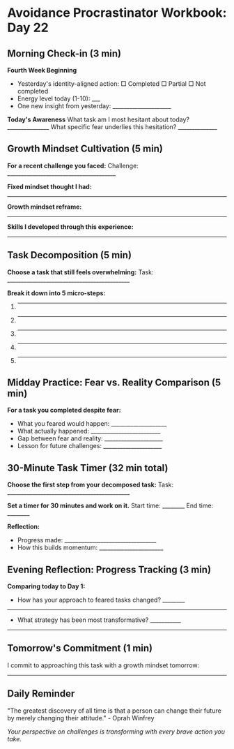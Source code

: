 # Avoidance Procrastinator Workbook: Day 22

## Morning Check-in (3 min)

**Fourth Week Beginning**
- Yesterday's identity-aligned action: □ Completed □ Partial □ Not completed
- Energy level today (1-10): ___
- One new insight from yesterday: _____________________

**Today's Awareness**
What task am I most hesitant about today? _______________
What specific fear underlies this hesitation? ______________

## Growth Mindset Cultivation (5 min)

**For a recent challenge you faced:**
Challenge: _______________________________________

**Fixed mindset thought I had:**
________________________________________________

**Growth mindset reframe:**
________________________________________________

**Skills I developed through this experience:**
________________________________________________

## Task Decomposition (5 min)

**Choose a task that still feels overwhelming:**
Task: ____________________________________________

**Break it down into 5 micro-steps:**
1. ________________________________________________
2. ________________________________________________
3. ________________________________________________
4. ________________________________________________
5. ________________________________________________

## Midday Practice: Fear vs. Reality Comparison (5 min)

**For a task you completed despite fear:**
- What you feared would happen: ____________________
- What actually happened: _________________________
- Gap between fear and reality: _____________________
- Lesson for future challenges: _____________________

## 30-Minute Task Timer (32 min total)

**Choose the first step from your decomposed task:**
Task: ____________________________________________

**Set a timer for 30 minutes and work on it.**
Start time: ________ End time: ________

**Reflection:**
- Progress made: _________________________________
- How this builds momentum: _______________________

## Evening Reflection: Progress Tracking (3 min)

**Comparing today to Day 1:**
- How has your approach to feared tasks changed? ________
________________________________________________
- What strategy has been most transformative? ___________
________________________________________________

## Tomorrow's Commitment (1 min)

I commit to approaching this task with a growth mindset tomorrow:
________________________________________________

## Daily Reminder

"The greatest discovery of all time is that a person can change their future by merely changing their attitude." - Oprah Winfrey

*Your perspective on challenges is transforming with every brave action you take.*